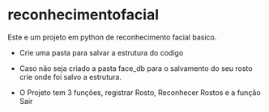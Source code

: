 # reconhecimentofacial
Este e um projeto em python de reconhecimento facial basico.

- Crie uma pasta para salvar a estrutura do codigo

- Caso não seja criado a pasta face_db para o salvamento do seu rosto
crie onde foi salvo a estrutura.

- O Projeto tem 3 funções, registrar Rosto, Reconhecer Rostos e a função Sair
  
